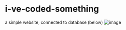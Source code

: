 # i-ve-coded-something
a simple website, connected to database (below)
![image](https://github.com/quarylaniel/i-ve-coded-something/assets/145768468/94797b0d-a888-4ac9-9655-e2e9ec9ff5b1)

